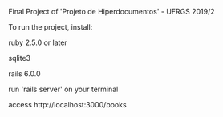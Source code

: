 Final Project of 'Projeto de Hiperdocumentos' - UFRGS 2019/2

To run the project, install:

ruby 2.5.0 or later

sqlite3

rails 6.0.0

run 'rails server' on your terminal

access http://localhost:3000/books
